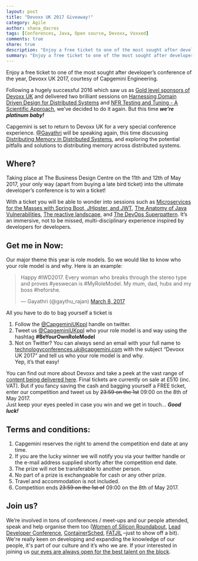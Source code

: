 ```yaml
---
layout: post
title: "Devoxx UK 2017 Giveaway!"
category: Agile
author: shana_dacres
tags: [Conferences, Java, Open source, Devoxx, Voxxed]
comments: true
share: true
description: "Enjoy a free ticket to one of the most sought after developer’s conference of the year, Devoxx UK"
summary: "Enjoy a free ticket to one of the most sought after developer’s conference of the year, Devoxx UK 2017, courtesy of Capgemini Engineering."
---
```


Enjoy a free ticket to one of the most sought after developer’s conference of the year, Devoxx UK 2017, courtesy of Capgemini Engineering.

Following a hugely successful 2016 which saw us as [Gold level sponsors of Devoxx UK](https://capgemini.github.io/agile/were-heading-to-devoxx/) and delivered two brilliant sessions on [Harnessing Domain Driven Design for Distributed Systems](https://youtu.be/j5tFNT55kmM) and [NFR Testing and Tuning - A Scientific Approach](https://youtu.be/SgM-ZRs-CyY), we’ve decided to do it again. But this time ***we’re platinum baby!*** 

Capgemini is set to return to Devoxx UK for a very special conference experience. [@Gayathri](https://twitter.com/gaythu_rajan) will be speaking again, this time discussing [Distributing Memory in Distributed Systems](http://cfp.devoxx.co.uk/2017/talk/FSQ-8848/Distributing_Memory_in_Distributed_Systems), and exploring the potential pitfalls and solutions to distributing memory across distributed systems.

## Where?

Taking place at The Business Design Centre on the 11th and 12th of May 2017, your only way (apart from buying a late bird ticket) into the ultimate developer’s conference is to win a ticket!

With a ticket you will be able to wonder into sessions such as [Microservices for the Masses with Spring Boot, JHipster, and JWT](http://cfp.devoxx.co.uk/2017/talk/RUN-7398/Microservices_for_the_Masses_with_Spring_Boot,_JHipster,_and_JWT), [The Anatomy of Java Vulnerabilities](http://cfp.devoxx.co.uk/2017/talk/QFA-7776/The_Anatomy_of_Java_Vulnerabilities), [The reactive landscape](http://cfp.devoxx.co.uk/2017/talk/OMW-8636/The_reactive_landscape), and [The DevOps Superpattern](http://cfp.devoxx.co.uk/2017/talk/IBN-5679/The_DevOps_Superpattern). It’s an immersive, not to be missed, multi-disciplinary experience inspired by developers for developers.

## Get me in Now:

Our major theme this year is role models. So we would like to know who your role model is and why. Here is an example:

<blockquote class="twitter-tweet tw-align-center" data-lang="en"><p lang="en" dir="ltr">Happy #IWD2017. Every woman who breaks through the stereo type and proves #yeswecan is #MyRoleModel. My mum, dad, hubs and my boss #heforshe.</p>&mdash; Gayathri (@gaythu_rajan) <a href="https://twitter.com/gaythu_rajan/status/839400328088911875">March 8, 2017</a></blockquote>
<script async src="//platform.twitter.com/widgets.js" charset="utf-8"></script>


All you have to do to bag yourself a ticket is

1. Follow the [@CapgeminiUKppl](https://twitter.com/CapgeminiUKppl) handle on twitter. 
2. Tweet us [@CapgeminiUKppl](https://twitter.com/CapgeminiUKppl) who your role model is and way using the hashtag **#BeYourOwnRoleModel**
3. Not on Twitter? You can always send an email with your full name to [technologyconferences.uk@capgemini.com](mailto:technologyconferences.uk@capgemini.com) with the subject “Devoxx UK 2017” and tell us who your role model is and why.  
Yep, it’s that easy!

You can find out more about Devoxx and take a peek at the vast range of [content being delivered here](http://www.devoxx.co.uk/). Final tickets are currently on sale at £510 (inc. VAT).
But if you fancy saving the cash and bagging yourself a FREE ticket, enter our competition and tweet us by ~~23:59 on the 1st~~ 09:00 on the 8th of May 2017.  
Just keep your eyes peeled in case you win and we get in touch... 
***Good luck!***



## Terms and conditions:

1. Capgemini reserves the right to amend the competition end date at any time.
2. If you are the lucky winner we will notify you via your twitter handle or the e-mail address supplied shortly after the competition end date.
3. The prize will not be transferable to another person.
4. No part of a prize is exchangeable for cash or any other prize.
5. Travel and accommodation is not included.
6. Competition ends ~~23:59 on the 1st of~~ 09:00 on the 8th of May 2017.




## Join us?

We’re involved in tons of conferences / meet-ups and our people attended, speak and help organise them too ([Women of Silicon Roundabout](https://capgemini.github.io/learning/women-in-tech-conf), [Lead Developer Conference](https://capgemini.github.io/learning/lead-developer/), [ContainerSched](https://capgemini.github.io/devops/sponsoring-containersched/), [FATJIL](https://capgemini.github.io/blog/capgemini-hiring-fatjil/) –just to show off a bit). 
We're really keen on developing and expanding the knowledge of our people, it's part of our culture and it’s who we are. If your interested in joining us [our eyes are always open for the best talent on the block](https://www.capgemini.com/gb-en/careers). 


